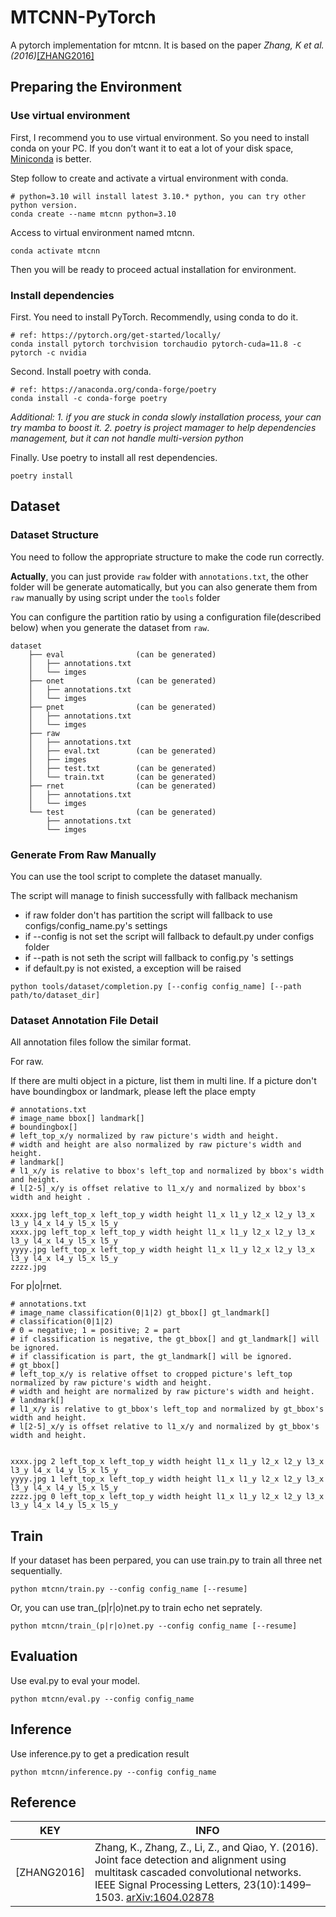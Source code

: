 # MTCNN-PyTorch

A pytorch implementation for mtcnn. It is based on the paper *Zhang, K et al.(2016)*[[ZHANG2016]](#Reference)

## Preparing the Environment

### Use virtual environment 

First, I recommend you to use virtual environment. So you need to install conda on your PC. If you don’t want it to eat a lot of your disk space, [Miniconda](https://docs.conda.io/en/latest/miniconda.html) is better.

Step follow to create and activate a virtual environment with conda.
```shell
# python=3.10 will install latest 3.10.* python, you can try other python version.
conda create --name mtcnn python=3.10
```

Access to virtual environment named mtcnn.
```shell
conda activate mtcnn
```
Then you will be ready to proceed actual installation for environment.

### Install dependencies

First. You need to install PyTorch. Recommendly, using conda to do it.
```shell
# ref: https://pytorch.org/get-started/locally/
conda install pytorch torchvision torchaudio pytorch-cuda=11.8 -c pytorch -c nvidia
```

Second. Install poetry with conda.
```shell
# ref: https://anaconda.org/conda-forge/poetry
conda install -c conda-forge poetry
```

*Additional:* 
*1. if you are stuck in conda slowly installation process, your can try mamba to boost it.*
*2. poetry is project mamager to help dependencies management, but it can not handle multi-version python*


Finally. Use poetry to install all rest dependencies.
```shell
poetry install
```

## Dataset

### Dataset Structure

You need to follow the appropriate structure to make the code run correctly.

**Actually**, you can just provide `raw` folder with `annotations.txt`, the other folder will be generate automatically, but you can also generate them from `raw` manually by using script under the `tools` folder

You can configure the partition ratio by using a configuration file(described below) when you generate the dataset from `raw`.

```shell
dataset
    ├── eval                (can be generated)
    │   ├── annotations.txt
    │   └── imges
    ├── onet                (can be generated)
    │   ├── annotations.txt
    │   └── imges
    ├── pnet                (can be generated)
    │   ├── annotations.txt
    │   └── imges
    ├── raw
    │   ├── annotations.txt
    │   ├── eval.txt        (can be generated)
    │   ├── imges
    │   ├── test.txt        (can be generated)
    │   └── train.txt       (can be generated)
    ├── rnet                (can be generated)
    │   ├── annotations.txt
    │   └── imges
    └── test                (can be generated)
        ├── annotations.txt
        └── imges
```
### Generate From Raw Manually

You can use the tool script to complete the dataset manually.

The script will manage to finish successfully with fallback mechanism
- if raw folder don't has partition the script will fallback to use configs/config_name.py's settings
- if --config is not set the script will fallback to default.py under configs folder
- if --path is not seth the script will fallback to config.py 's settings
- if default.py is not existed, a exception will be raised

```shell
python tools/dataset/completion.py [--config config_name] [--path path/to/dataset_dir]
```

### Dataset Annotation File Detail

All annotation files follow the similar format.

For raw.

If there are multi object in a picture, list them in multi line. If a picture don't have boundingbox or landmark, please left the place empty

```shell
# annotations.txt
# image_name bbox[] landmark[]
# boundingbox[]
# left_top_x/y normalized by raw picture's width and height.
# width and height are also normalized by raw picture's width and height.
# landmark[]
# l1_x/y is relative to bbox's left_top and normalized by bbox's width and height.
# l[2-5]_x/y is offset relative to l1_x/y and normalized by bbox's width and height .

xxxx.jpg left_top_x left_top_y width height l1_x l1_y l2_x l2_y l3_x l3_y l4_x l4_y l5_x l5_y
xxxx.jpg left_top_x left_top_y width height l1_x l1_y l2_x l2_y l3_x l3_y l4_x l4_y l5_x l5_y
yyyy.jpg left_top_x left_top_y width height l1_x l1_y l2_x l2_y l3_x l3_y l4_x l4_y l5_x l5_y
zzzz.jpg

```

For p|o|rnet.
```shell
# annotations.txt
# image_name classification(0|1|2) gt_bbox[] gt_landmark[]
# classification(0|1|2)
# 0 = negative; 1 = positive; 2 = part
# if classification is negative, the gt_bbox[] and gt_landmark[] will be ignored.
# if classification is part, the gt_landmark[] will be ignored.
# gt_bbox[]
# left_top_x/y is relative offset to cropped picture's left_top normalized by raw picture's width and height.
# width and height are normalized by raw picture's width and height.
# landmark[]
# l1_x/y is relative to gt_bbox's left_top and normalized by gt_bbox's width and height.
# l[2-5]_x/y is offset relative to l1_x/y and normalized by gt_bbox's width and height.


xxxx.jpg 2 left_top_x left_top_y width height l1_x l1_y l2_x l2_y l3_x l3_y l4_x l4_y l5_x l5_y
yyyy.jpg 1 left_top_x left_top_y width height l1_x l1_y l2_x l2_y l3_x l3_y l4_x l4_y l5_x l5_y
zzzz.jpg 0 left_top_x left_top_y width height l1_x l1_y l2_x l2_y l3_x l3_y l4_x l4_y l5_x l5_y
```

## Train
If your dataset has been perpared, you can use train.py to train all three net  sequentially.
```shell
python mtcnn/train.py --config config_name [--resume]
```
Or, you can use tran_(p|r|o)net.py to train echo net seprately.

```shell
python mtcnn/train_(p|r|o)net.py --config config_name [--resume]
```

## Evaluation

Use eval.py to eval your model.
```shell
python mtcnn/eval.py --config config_name
```

## Inference
Use inference.py to get a predication result
```shell
python mtcnn/inference.py --config config_name
```
## Reference

| KEY         | INFO                                                         |
| ----------- | ------------------------------------------------------------ |
| [ZHANG2016] | Zhang, K., Zhang, Z., Li, Z., and Qiao, Y. (2016). Joint face detection and alignment using multitask cascaded convolutional networks. IEEE  Signal Processing Letters, 23(10):1499–1503. [arXiv:1604.02878](https://arxiv.org/abs/1604.02878) |

